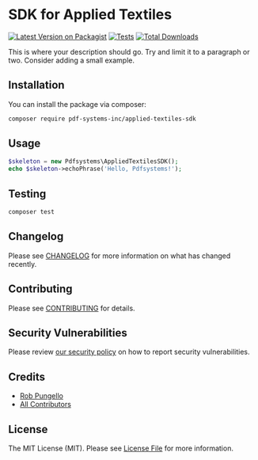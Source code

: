 # SDK for Applied Textiles

[![Latest Version on Packagist](https://img.shields.io/packagist/v/pdf-systems-inc/applied-textiles-sdk.svg?style=flat-square)](https://packagist.org/packages/pdf-systems-inc/applied-textiles-sdk)
[![Tests](https://img.shields.io/github/actions/workflow/status/pdf-systems-inc/applied-textiles-sdk/run-tests.yml?branch=main&label=tests&style=flat-square)](https://github.com/pdf-systems-inc/applied-textiles-sdk/actions/workflows/run-tests.yml)
[![Total Downloads](https://img.shields.io/packagist/dt/pdf-systems-inc/applied-textiles-sdk.svg?style=flat-square)](https://packagist.org/packages/pdf-systems-inc/applied-textiles-sdk)

This is where your description should go. Try and limit it to a paragraph or two. Consider adding a small example.

## Installation

You can install the package via composer:

```bash
composer require pdf-systems-inc/applied-textiles-sdk
```

## Usage

```php
$skeleton = new Pdfsystems\AppliedTextilesSDK();
echo $skeleton->echoPhrase('Hello, Pdfsystems!');
```

## Testing

```bash
composer test
```

## Changelog

Please see [CHANGELOG](CHANGELOG.md) for more information on what has changed recently.

## Contributing

Please see [CONTRIBUTING](https://github.com/spatie/.github/blob/main/CONTRIBUTING.md) for details.

## Security Vulnerabilities

Please review [our security policy](../../security/policy) on how to report security vulnerabilities.

## Credits

- [Rob Pungello](https://github.com/rpungello)
- [All Contributors](../../contributors)

## License

The MIT License (MIT). Please see [License File](LICENSE.md) for more information.
